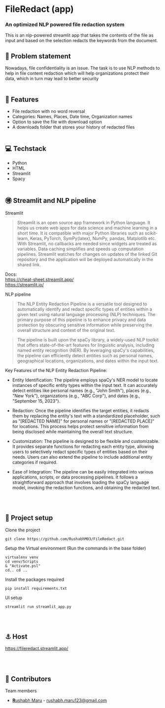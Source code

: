 # FileRedact (app)
### An optimized NLP powered file redaction system


This is an nlp-powered streamlit app that takes the contents of the file as input and based on the selection redacts the keywords from the document.

## 🎱 Problem statement
Nowadays, file confidentiality is an issue. The task is to use NLP methods to help in file content redaction which will help organizations protect their data, which in turn may lead to better security
<br><br>


## 🚀 Features
- File redaction with no word reversal
- Categories: Names, Places, Date time, Organization names
- Option to save the file with download option
- A downloads folder that stores your history of redacted files
<br><br>

## 💻 Techstack
- Python
- HTML
- Streamlit
- Spacy
<br><br>

## 🉐 Streamlit and NLP pipeline
Streamlit
> Streamlit is an open source app framework in Python language. It helps us create web apps for data science and machine learning in a short time. It is compatible with major Python libraries such as scikit-learn, Keras, PyTorch, SymPy(latex), NumPy, pandas, Matplotlib etc. With Streamlit, no callbacks are needed since widgets are treated as variables. Data caching simplifies and speeds up computation pipelines. Streamlit watches for changes on updates of the linked Git repository and the application will be deployed automatically in the shared link.

Docs: <br>
https://cheat-sheet.streamlit.app/ <br>
https://streamlit.io/ <br>

NLP pipeline
> The NLP Entity Redaction Pipeline is a versatile tool designed to automatically identify and redact specific types of entities within a given text using natural language processing (NLP) techniques. The primary purpose of this pipeline is to enhance privacy and data protection by obscuring sensitive information while preserving the overall structure and context of the original text.

> The pipeline is built upon the spaCy library, a widely-used NLP toolkit that offers state-of-the-art features for linguistic analysis, including named entity recognition (NER). By leveraging spaCy's capabilities, the pipeline can efficiently detect entities such as personal names, geographical locations, organizations, and dates within the input text.

Key Features of the NLP Entity Redaction Pipeline:

- Entity Identification: The pipeline employs spaCy's NER model to locate instances of specific entity types within the input text. It can accurately detect entities like personal names (e.g., "John Smith"), places (e.g., "New York"), organizations (e.g., "ABC Corp"), and dates (e.g., "September 15, 2023").

- Redaction: Once the pipeline identifies the target entities, it redacts them by replacing the entity's text with a standardized placeholder, such as "[REDACTED NAME]" for personal names or "[REDACTED PLACE]" for locations. This process helps protect sensitive information from being disclosed while maintaining the overall text structure.

- Customization: The pipeline is designed to be flexible and customizable. It provides separate functions for redacting each entity type, allowing users to selectively redact specific types of entities based on their needs. Users can also extend the pipeline to include additional entity categories if required.

- Ease of Integration: The pipeline can be easily integrated into various applications, scripts, or data processing pipelines. It follows a straightforward approach that involves loading the spaCy language model, invoking the redaction functions, and obtaining the redacted text.



<br><br>

## 🎯 Project setup

Clone the project

```
git clone https://github.com/RushabhM03/FileRedact.git
```

Setup the Virtual environment
(Run the commands in the base folder)
```
virtualenv venv
cd venv/Scripts
& "Activate.psl"
cd.. cd ..
```

Install the packages required
```
pip install requirements.txt
```

UI setup
```
streamlit run streamlit_app.py
```


<br><br>

## ⚓ Host
https://fileredact.streamlit.app/

<br><br>

## 👩 Contributors
Team members

- [**R**ushabh Maru](https://github.com/RushabhM03) - rushabh.maru123@gmail.com
